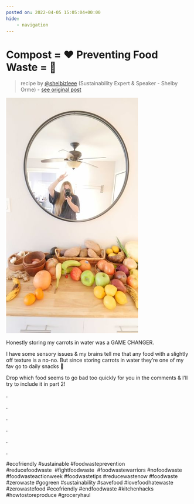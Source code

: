 ```yaml
---
posted on: 2022-04-05 15:05:04+00:00
hide:
    - navigation
---
```


# Compost = ❤️ Preventing Food Waste = 🥰 

> recipe by [@shelbizleee](https://www.instagram.com/shelbizleee/) 
(Sustainability Expert & Speaker - Shelby Orme) - [see original post](https://instagram.com/p/Cb-Uc2FI0ET)

![](../img/shelbizleee_05-04-2022_1504.png)

  
Honestly storing my carrots in water was a GAME CHANGER.   
  
I have some sensory issues & my brains tell me that any food with a slightly off texture is a no-no. But since storing carrots in water they’re one of my fav go to daily snacks 🥕  
  
Drop which food seems to go bad too quickly for you in the comments & I’ll try to include it in part 2!   
  
.⁠  
  
.⁠  
  
.⁠  
  
.⁠  
  
.⁠  
  
.⁠  
  
\#ecofriendly \#sustainable \#foodwasteprevention \#reducefoodwaste  \#fightfoodwaste  \#foodwastewarriors \#nofoodwaste \#foodwasteactionweek \#foodwastetips \#reducewastenow \#foodwaste \#zerowaste \#gogreen \#sustainability \#savefood \#lovefoodhatewaste \#zerowastefood \#ecofriendly \#endfoodwaste \#kitchenhacks \#howtostoreproduce \#groceryhaul   
